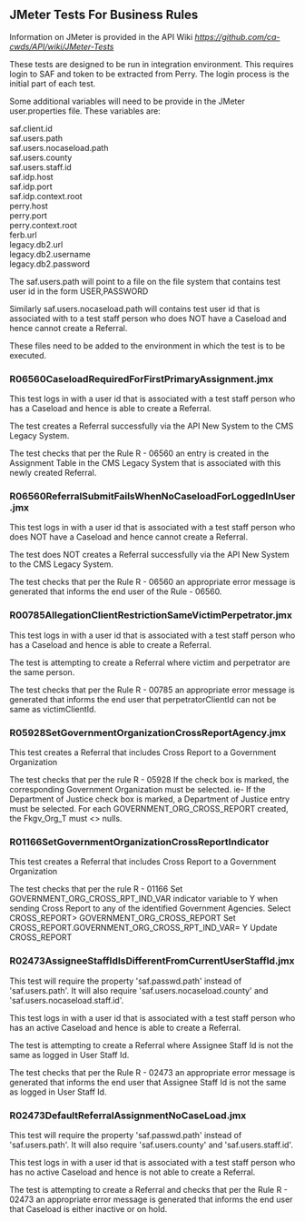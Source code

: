 ## JMeter Tests For Business Rules

Information on JMeter is provided in the API Wiki *https://github.com/ca-cwds/API/wiki/JMeter-Tests*

These tests are designed to be run in integration environment. This requires login to SAF and token to be extracted from Perry. The login process is the initial part of each test.

Some additional variables will need to be provide in the JMeter user.properties file. These variables are:

saf.client.id<br>
saf.users.path<br>
saf.users.nocaseload.path<br>
saf.users.county<br>
saf.users.staff.id<br>
saf.idp.host<br>
saf.idp.port<br>
saf.idp.context.root<br>
perry.host<br>
perry.port<br>
perry.context.root<br>
ferb.url<br>
legacy.db2.url<br>
legacy.db2.username<br>
legacy.db2.password<br>

The saf.users.path will point to a file on the file system that contains test user id in the form USER,PASSWORD

Similarly saf.users.nocaseload.path will  contains test user id that is associated with to a test staff person who does NOT have a Caseload and hence cannot create a Referral. 

These files need to be added to the environment in which the test is to be executed.

### R06560CaseloadRequiredForFirstPrimaryAssignment.jmx

This test logs in with a user id that is associated with a test staff person who has a Caseload and hence is able to create a Referral. 

The test creates a Referral successfully via the API New System to the CMS Legacy System.

The test checks that per the Rule R - 06560 an entry is created in the Assignment Table in the CMS Legacy System that is associated with this newly created Referral.

### R06560ReferralSubmitFailsWhenNoCaseloadForLoggedInUser.jmx

This test logs in with a user id that is associated with a test staff person who does NOT have a Caseload and hence cannot create a Referral. 

The test does NOT creates a Referral successfully via the API New System to the CMS Legacy System.

The test checks that per the Rule R - 06560 an appropriate error message is generated that informs the end user of the Rule - 06560.

### R00785AllegationClientRestrictionSameVictimPerpetrator.jmx

This test logs in with a user id that is associated with a test staff person who has a Caseload and hence is able to create a Referral.

The test is attempting to create a Referral where victim and perpetrator are the same person.

The test checks that per the Rule R - 00785 an appropriate error message is generated that informs the end user that perpetratorClientId can not be same as victimClientId.
 
### R05928SetGovernmentOrganizationCrossReportAgency.jmx

This test creates a Referral that includes Cross Report to a Government Organization

The test checks that per the rule R - 05928 If the check box is marked, the corresponding Government Organization must be selected. ie- If the Department of Justice check box is marked, a Department of Justice entry must be selected.   For each GOVERNMENT_ORG_CROSS_REPORT created, the Fkgv_Org_T must <> nulls.

### R01166SetGovernmentOrganizationCrossReportIndicator 

This test creates a Referral that includes Cross Report to a Government Organization

The test checks that per the rule R - 01166 Set GOVERNMENT_ORG_CROSS_RPT_IND_VAR indicator variable to Y when sending Cross Report to any of the identified Government Agencies.    Select CROSS_REPORT> GOVERNMENT_ORG_CROSS_REPORT Set CROSS_REPORT.GOVERNMENT_ORG_CROSS_RPT_IND_VAR= Y Update CROSS_REPORT

### R02473AssigneeStaffIdIsDifferentFromCurrentUserStaffId.jmx 

This test will require the property 'saf.passwd.path' instead of 'saf.users.path'. It will also require 'saf.users.nocaseload.county' and 'saf.users.nocaseload.staff.id'.

This test logs in with a user id that is associated with a test staff person who has an active Caseload and hence is able to create a Referral.

The test is attempting to create a Referral where Assignee Staff Id is not the same as logged in User Staff Id.

The test checks that per the Rule R - 02473 an appropriate error message is generated that informs the end user that Assignee Staff Id is not the same as logged in User Staff Id.

### R02473DefaultReferralAssignmentNoCaseLoad.jmx

This test will require the property 'saf.passwd.path' instead of 'saf.users.path'. It will also require 'saf.users.county' and 'saf.users.staff.id'.

This test logs in with a user id that is associated with a test staff person who has no active Caseload and hence is not able to create a Referral.

The test is attempting to create a Referral and checks that per the Rule R - 02473 an appropriate error message is generated that informs the end user that Caseload is either inactive or on hold.
